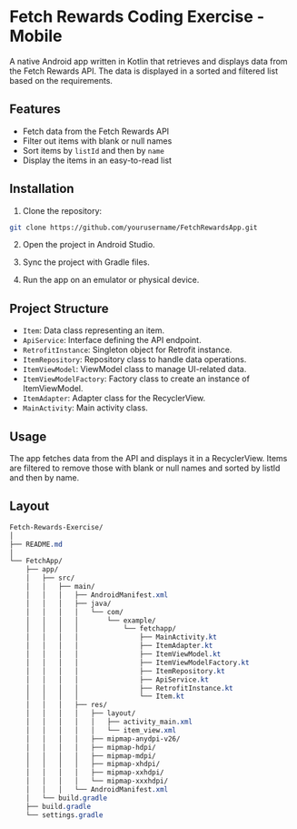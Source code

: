 # Fetch Rewards Coding Exercise - Mobile

A native Android app written in Kotlin that retrieves and displays data from the Fetch Rewards API. The data is displayed in a sorted and filtered list based on the requirements.

## Features

- Fetch data from the Fetch Rewards API
- Filter out items with blank or null names
- Sort items by `listId` and then by `name`
- Display the items in an easy-to-read list

## Installation

1. Clone the repository:

```bash
git clone https://github.com/yourusername/FetchRewardsApp.git
```
2. Open the project in Android Studio.

3. Sync the project with Gradle files.

4. Run the app on an emulator or physical device.

## Project Structure
- `Item`: Data class representing an item.
- `ApiService`: Interface defining the API endpoint.
- `RetrofitInstance`: Singleton object for Retrofit instance.
- `ItemRepository`: Repository class to handle data operations.
- `ItemViewModel`: ViewModel class to manage UI-related data.
- `ItemViewModelFactory`: Factory class to create an instance of ItemViewModel.
- `ItemAdapter`: Adapter class for the RecyclerView.
- `MainActivity`: Main activity class.

## Usage

The app fetches data from the API and displays it in a RecyclerView. Items are filtered to remove those with blank or null names and sorted by listId and then by name.

## Layout

```css
Fetch-Rewards-Exercise/
│
├── README.md
│
└── FetchApp/
    ├── app/
    │   ├── src/
    │   │   ├── main/
    │   │   │   ├── AndroidManifest.xml
    │   │   │   ├── java/
    │   │   │   │   └── com/
    │   │   │   │       └── example/
    │   │   │   │           └── fetchapp/
    │   │   │   │               ├── MainActivity.kt
    │   │   │   │               ├── ItemAdapter.kt
    │   │   │   │               ├── ItemViewModel.kt
    │   │   │   │               ├── ItemViewModelFactory.kt
    │   │   │   │               ├── ItemRepository.kt
    │   │   │   │               ├── ApiService.kt
    │   │   │   │               ├── RetrofitInstance.kt
    │   │   │   │               └── Item.kt
    │   │   │   ├── res/
    │   │   │   │   ├── layout/
    │   │   │   │   │   ├── activity_main.xml
    │   │   │   │   │   └── item_view.xml
    │   │   │   │   ├── mipmap-anydpi-v26/
    │   │   │   │   ├── mipmap-hdpi/
    │   │   │   │   ├── mipmap-mdpi/
    │   │   │   │   ├── mipmap-xhdpi/
    │   │   │   │   ├── mipmap-xxhdpi/
    │   │   │   │   └── mipmap-xxxhdpi/
    │   │   │   └── AndroidManifest.xml
    │   └── build.gradle
    ├── build.gradle
    └── settings.gradle
```